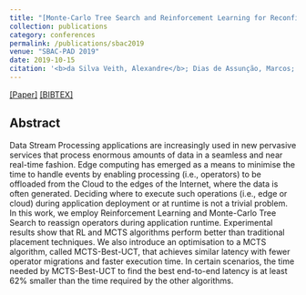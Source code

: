 ```yaml
---
title: "[Monte-Carlo Tree Search and Reinforcement Learning for Reconfiguring Data Stream Processing on Edge Computing](https://ieeexplore.ieee.org/document/8924187)"
collection: publications
category: conferences
permalink: /publications/sbac2019
venue: "SBAC-PAD 2019"
date: 2019-10-15
citation: '<b>da Silva Veith, Alexandre</b>; Dias de Assunção, Marcos; Lefèvre, Laurent'
---
```

[[Paper]](http://aveith.github.io/files/sbac-pad2019.pdf) [[BIBTEX]](http://aveith.github.io/files/sbac-pad2019.bib)



## Abstract
Data Stream Processing applications are increasingly used in new pervasive services that process enormous amounts of data in a seamless and near real-time fashion. Edge computing has emerged as a means to minimise the time to handle events by enabling processing (i.e., operators) to be offloaded from the Cloud to the edges of the Internet, where the data is often generated. Deciding where to execute such operations (i.e., edge or cloud) during application deployment or at runtime is not a trivial problem. In this work, we employ Reinforcement Learning and Monte-Carlo Tree Search to reassign operators during application runtime. Experimental results show that RL and MCTS algorithms perform better than traditional placement techniques. We also introduce an optimisation to a MCTS algorithm, called MCTS-Best-UCT, that achieves similar latency with fewer operator migrations and faster execution time. In certain scenarios, the time needed by MCTS-Best-UCT to find the best end-to-end latency is at least 62% smaller than the time required by the other algorithms. 




